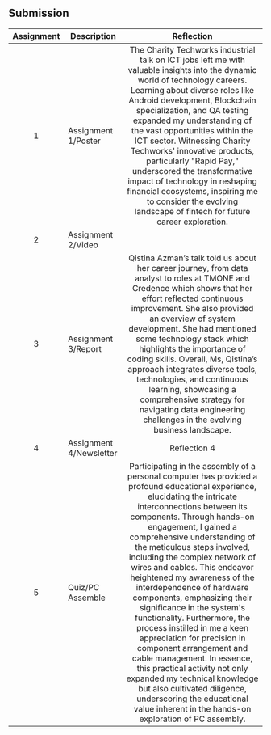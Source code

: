## Submission
| Assignment | Description  | Reflection |
| :-----: |  ------ | :-----: | 
| 1 | Assignment 1/Poster | The Charity Techworks industrial talk on ICT jobs left me with valuable insights into the dynamic world of technology careers. Learning about diverse roles like Android development, Blockchain specialization, and QA testing expanded my understanding of the vast opportunities within the ICT sector. Witnessing Charity Techworks' innovative products, particularly "Rapid Pay," underscored the transformative impact of technology in reshaping financial ecosystems, inspiring me to consider the evolving landscape of fintech for future career exploration.| 
| 2 | Assignment 2/Video |  | 
| 3 | Assignment 3/Report | Qistina Azman’s talk told us about her career journey, from data analyst to roles at TMONE and Credence which shows that her effort reflected continuous improvement. She also provided an overview of system development. She had mentioned some technology stack which highlights the importance of coding skills. Overall, Ms, Qistina’s approach integrates diverse tools, technologies, and continuous learning, showcasing a comprehensive strategy for navigating data engineering challenges in the evolving business landscape. | 
| 4 | Assignment 4/Newsletter | Reflection 4 |
| 5 | Quiz/PC Assemble | Participating in the assembly of a personal computer has provided a profound educational experience, elucidating the intricate interconnections between its components. Through hands-on engagement, I gained a comprehensive understanding of the meticulous steps involved, including the complex network of wires and cables. This endeavor heightened my awareness of the interdependence of hardware components, emphasizing their significance in the system's functionality. Furthermore, the process instilled in me a keen appreciation for precision in component arrangement and cable management. In essence, this practical activity not only expanded my technical knowledge but also cultivated diligence, underscoring the educational value inherent in the hands-on exploration of PC assembly. |
